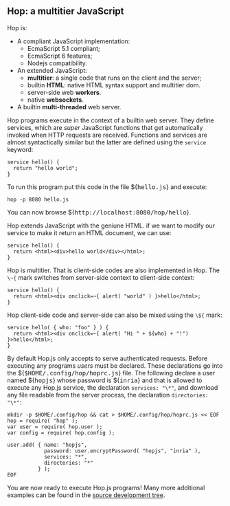 Hop: a multitier JavaScript
---------------------------

Hop is:

* A compliant JavaScript implementation:
  - EcmaScript 5.1 compliant;
  - EcmaScript 6 features;
  - Nodejs compatibility.
* An extended JavaScript:
  - **multitier**: a single code that runs on the client and the server;
  - builtin **HTML**: native HTML syntax support and multitier dom.
  - server-side web **workers**.
  - native **websockets**.
* A builtin **multi-threaded** web server.

Hop programs execute in the context of a builtin web server. They
define services, which are _super_ JavaScript functions that get
automatically invoked when HTTP requests are received. Functions and
services are almost syntactically similar but the latter are defined using
the `service` keyword:

```hopscript[:prog1@homeprog]
service hello() {
  return "hello world";
}
```

To run this program put this code in the file ${<tt>hello.js</tt>} and execute:

```sh[:shell@homeprog]
hop -p 8080 hello.js
```

You can now browse ${<tt>http://localhost:8080/hop/hello</tt>}.


Hop extends JavaScript with the geniune HTML. if we want to modify
our service to make it return an HTML document, we can use:

```hopscript[:prog2@homeprog]
service hello() {
  return <html><div>hello world</div></html>;
}
```

Hop is multitier. That is client-side codes are also implemented in Hop. The
`\~{` mark switches from server-side context to client-side context:

```hopscript[:prog3@homeprog]
service hello() {
  return <html><div onclick=~{ alert( "world" ) }>hello</html>;
}
```

Hop client-side code and server-side can also be mixed using the
`\${` mark:

```hopscript[:prog4@homeprog]
service hello( { who: "foo" } ) {
  return <html><div onclick=~{ alert( "Hi " + ${who} + "!") }>hello</html>;
}
```

By default Hop.js only accepts to serve authenticated requests. Before
executing any programs _users_ must be declared. These declarations go
into the ${<tt>$HOME/.config/hop/hoprc.js</tt>} file. The following declare a
user named ${<tt>hopjs</tt>} whose password is ${<tt>inria</tt>} and that is
allowed to execute any Hop.js service, the declaration `services: "\*"`, and
download any file readable from the server process, the declaration
`directories: "\*"`:

```sh[:config@homeprog]
mkdir -p $HOME/.config/hop && cat > $HOME/.config/hop/hoprc.js << EOF
hop = require( "hop" );
var user = require( hop.user );
var config = require( hop.config );

user.add( { name: "hopjs",
            password: user.encryptPassword( "hopjs", "inria" ),
            services: "*",
            directories: "*"
          } );
EOF
```

You are now ready to execute Hop.js programs! Many more additional examples
can be found in the
[source development tree](https://github.com/manuel-serrano/hop/tree/3.0.x/examples).

